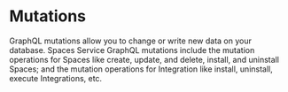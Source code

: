 # Mutations 

<head>
  <meta name="guidename" content="Spaces"/>
  <meta name="context" content="GUID-99369c4b-55b0-4d0b-b14b-3e45e0dbe1c3"/>
</head>


GraphQL mutations allow you to change or write new data on your database. Spaces Service GraphQL mutations include the mutation operations for Spaces like create, update, and delete, install, and uninstall Spaces; and the mutation operations for Integration like install, uninstall, execute Integrations, etc.